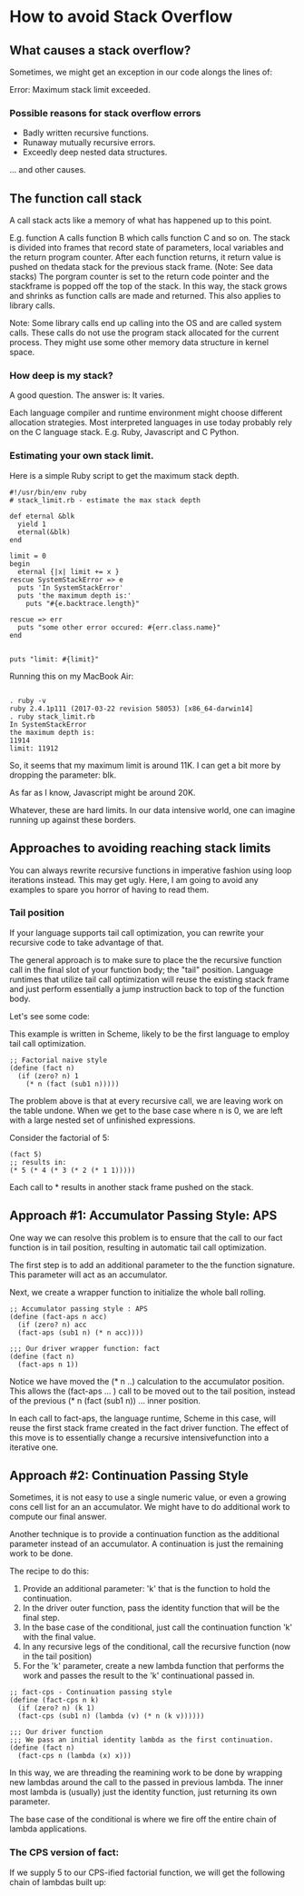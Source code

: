 
# How to avoid Stack Overflow

## What causes a stack overflow?

Sometimes, we might get an exception in our code alongs the lines of:

Error: Maximum stack limit exceeded.

### Possible reasons for stack overflow errors

- Badly written recursive functions.
- Runaway mutually recursive errors.
- Exceedly deep nested data structures.

... and other causes.

## The function call stack

A call stack acts like a memory of what has happened up to this point.

E.g. function A calls function B which calls function C and so on.
The stack is divided into frames that record state of parameters, local variables and the return program counter.
After each function returns, it return value is pushed on thedata stack for the previous
stack frame. (Note: See data stacks)
The porgram counter is set to the return code pointer and the stackframe is popped
off the top of the stack. In this way, the stack grows and shrinks as function
calls are made and returned. This also applies to library calls.

Note: Some library  calls end up calling into the OS and are called system calls.
These calls do not use the program stack allocated for the current process. They
might use some other  memory data structure in kernel space.

### How deep is my stack?

A good question. The answer is: It varies.

Each language compiler and runtime environment might choose different 
allocation strategies. Most interpreted languages in use today probably
rely on the C language stack. E.g. Ruby, Javascript and C Python.

### Estimating your own stack limit.

Here is a simple Ruby script to get the maximum stack depth.

```
#!/usr/bin/env ruby
# stack_limit.rb - estimate the max stack depth

def eternal &blk
  yield 1
  eternal(&blk)
end

limit = 0
begin
  eternal {|x| limit += x }
rescue SystemStackError => e
  puts 'In SystemStackError'
  puts 'the maximum depth is:'
    puts "#{e.backtrace.length}"

rescue => err
  puts "some other error occured: #{err.class.name}"
end


puts "limit: #{limit}"

```



Running this on my MacBook Air:

```

. ruby -v
ruby 2.4.1p111 (2017-03-22 revision 58053) [x86_64-darwin14]
. ruby stack_limit.rb 
In SystemStackError
the maximum depth is:
11914
limit: 11912
```

So, it seems that my maximum limit is around 11K. I can get a bit more by dropping the 
parameter: blk.

As far as I know, Javascript might be around 20K.

Whatever, these are hard limits. In our data intensive world, one can imagine
running up against these borders.


## Approaches to avoiding reaching stack limits

You can always rewrite recursive functions in imperative fashion using loop
iterations instead. This may get ugly. Here, I am going to avoid any examples to
spare you horror of having to read them.

### Tail position

If your language supports tail call optimization, you can rewrite your recursive code to
take advantage of that.

The general approach is to make sure to place the the recursive function call in
the final slot of your function body; the "tail" position.
Language runtimes that utilize tail call optimization will reuse the existing
stack frame and just perform essentially a jump instruction back to top of
the function body.

Let's see some code:

This example is written in Scheme, likely to be the first language to employ tail call optimization.

```
;; Factorial naive style
(define (fact n)
  (if (zero? n) 1
    (* n (fact (sub1 n)))))

```

The problem above is that at every recursive call, we are leaving work on the table undone.
When we get to the base case where n is 0, we are left with a large nested set of unfinished expressions.

Consider the factorial of 5:

```
(fact 5)
;; results in:
(* 5 (* 4 (* 3 (* 2 (* 1 1)))))
```

Each call to * results in another stack frame pushed on the stack.

## Approach #1: Accumulator Passing Style: APS

One way we can resolve this problem is to ensure that the call to our fact function
is in tail position, resulting in automatic tail call optimization.

The first step is to add an additional parameter to the the function signature.
This parameter will act as an accumulator.

Next, we create a wrapper function to initialize the whole ball rolling.

```
;; Accumulator passing style : APS
(define (fact-aps n acc)
  (if (zero? n) acc
  (fact-aps (sub1 n) (* n acc))))

;;; Our driver wrapper function: fact
(define (fact n)
  (fact-aps n 1))
```


Notice we have moved the (* n ..) calculation to the accumulator position.
This allows the (fact-aps ... ) call to be moved out to the tail position,
instead of the previous (* n (fact (sub1 n)) ... inner position.


In each call to fact-aps, the language runtime, Scheme in this case, will reuse the first
stack frame created in the fact driver function.
The effect of this move is to essentially change a recursive intensivefunction into a iterative one.



## Approach #2: Continuation Passing Style


Sometimes, it is not easy to use a single numeric value, or even a growing cons cell list
for an an accumulator. We might have to do additional work to compute our final answer.

Another technique is to provide a continuation function as the additional parameter
instead of an accumulator. A continuation is just the remaining work to be done.

The recipe to do this:

1.  Provide an additional parameter: 'k' that is the function to hold the continuation.
2. In the driver outer function, pass the identity function that will be the final step.
3. In the base case of the conditional, just call the continuation function 'k' with the final value.
4. In any recursive legs of the conditional, call the recursive function (now in the tail position)
5. For the 'k' parameter, create a new lambda function that performs the work and passes the result to the 'k' continuational passed in.


```
;; fact-cps - Continuation passing style
(define (fact-cps n k)
  (if (zero? n) (k 1)
  (fact-cps (sub1 n) (lambda (v) (* n (k v))))))

;;; Our driver function
;;; We pass an initial identity lambda as the first continuation.
(define (fact n)
  (fact-cps n (lambda (x) x)))
```

In this way, we are threading the reamining work to be done by wrapping new lambdas around the call to the passed in previous lambda.
The inner most lambda is (usually) just the identity function, just returning
its own parameter.

The base case of the conditional is where we fire off the entire chain of lambda applications.


### The CPS version of fact:

If we supply 5 to our CPS-ified factorial function, we will get the following chain of lambdas built up:

